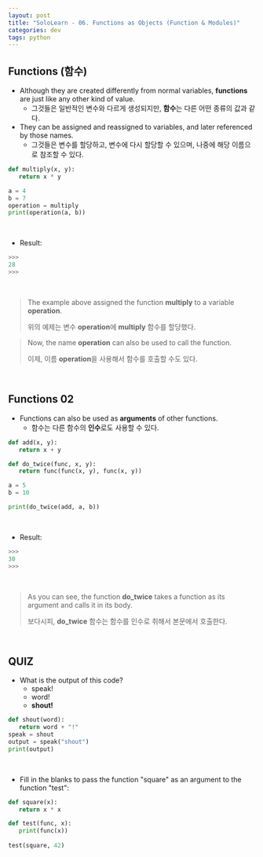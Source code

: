 ```yaml
---
layout: post
title: "SoloLearn - 06. Functions as Objects (Function & Modules)"
categories: dev
tags: python
---
```


## Functions (함수)

- Although they are created differently from normal variables, **functions** are just like any other kind of value.
  - 그것들은 일반적인 변수와 다르게 생성되지만, **함수**는 다른 어떤 종류의 값과 같다.
- They can be assigned and reassigned to variables, and later referenced by those names.
  - 그것들은 변수를 할당하고, 변수에 다시 할당할 수 있으며, 나중에 해당 이름으로 참조할 수 있다.

```python
def multiply(x, y):
   return x * y

a = 4
b = 7
operation = multiply
print(operation(a, b))
```

<br>

- Result:

```python
>>>
28
>>>
```

<br>

> The example above assigned the function **multiply** to a variable **operation**.
>
> 위의 예제는 변수 **operation**에 **multiply** 함수를 할당했다.

> Now, the name **operation** can also be used to call the function.
>
> 이제, 이름 **operation**을 사용해서 함수를 호출할 수도 있다.

<br>

## Functions 02

- Functions can also be used as **arguments** of other functions.
  - 함수는 다른 함수의 **인수**로도 사용할 수 있다.

```python
def add(x, y):
   return x + y

def do_twice(func, x, y):
   return func(func(x, y), func(x, y))

a = 5
b = 10

print(do_twice(add, a, b))
```

<br>

- Result:

```python
>>>
30
>>>
```

<br>

> As you can see, the function **do_twice** takes a function as its argument and calls it in its body.
>
> 보다시피, **do_twice** 함수는 함수를 인수로 취해서 본문에서 호출한다.

<br>

## QUIZ

- What is the output of this code?
  - speak!
  - word!
  - **shout!**

```python
def shout(word):
   return word + "!"
speak = shout
output = speak("shout")
print(output)
```

<br>

- Fill in the blanks to pass the function "square" as an argument to the function "test":

```python
def square(x):
   return x * x

def test(func, x):
   print(func(x))
   
test(square, 42)
```

<br>